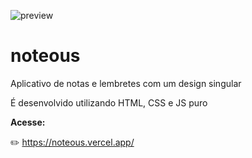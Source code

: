 ![preview](https://user-images.githubusercontent.com/79458621/186303174-ebf5f1b5-4a51-4e0b-b936-de9d7f1c0318.png)

# noteous

Aplicativo de notas e lembretes com um design singular

É desenvolvido utilizando HTML, CSS e JS puro


**Acesse:**

:pencil2: https://noteous.vercel.app/
